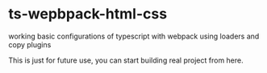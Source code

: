 # ts-wepbpack-html-css
working basic configurations of typescript with webpack using loaders and copy plugins

This is just for future use, you can start building real project from here.
